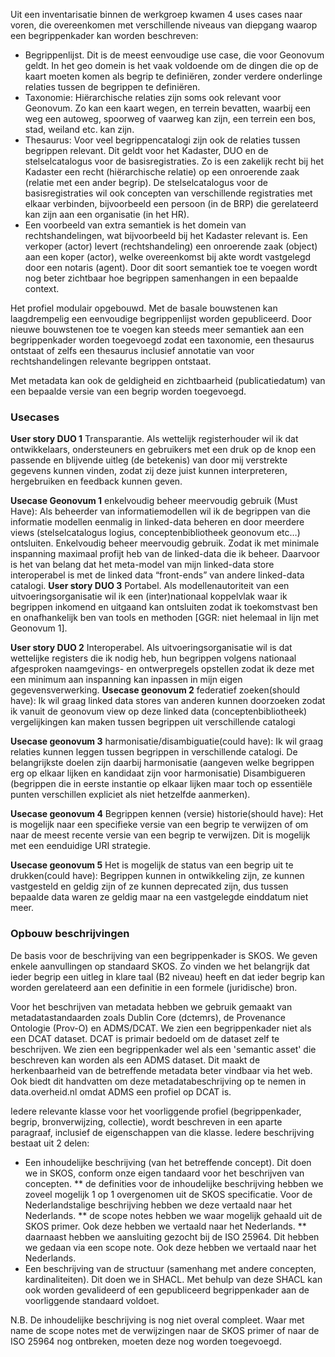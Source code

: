 Uit een inventarisatie binnen de werkgroep kwamen 4 uses cases naar voren, die overeenkomen met verschillende niveaus van diepgang waarop een begrippenkader kan worden beschreven: 
- Begrippenlijst. Dit is de meest eenvoudige use case, die voor Geonovum geldt. In het geo domein is het vaak voldoende om de dingen die op de kaart moeten komen als begrip te definiëren, zonder verdere onderlinge relaties tussen de begrippen te definiëren.
- Taxonomie: Hiërarchische relaties zijn soms ook relevant voor Geonovum. Zo kan een kaart wegen, en terrein bevatten, waarbij een weg een autoweg, spoorweg of vaarweg kan zijn, een terrein een bos, stad, weiland etc. kan zijn.
- Thesaurus: Voor veel begrippencatalogi zijn ook de relaties tussen begrippen relevant. Dit geldt voor het Kadaster, DUO en de stelselcatalogus voor de basisregistraties. Zo is een zakelijk recht bij het Kadaster een recht (hiërarchische relatie) op een onroerende zaak (relatie met een ander begrip). De stelselcatalogus voor de basisregistraties wil ook concepten van verschillende registraties met elkaar verbinden, bijvoorbeeld een persoon (in de BRP) die gerelateerd kan zijn aan een organisatie (in het HR).
- Een voorbeeld van extra semantiek is het domein van rechtshandelingen, wat bijvoorbeeld bij het Kadaster relevant is. Een verkoper (actor) levert (rechtshandeling) een onroerende zaak (object) aan een koper (actor), welke overeenkomst bij akte wordt vastgelegd door een notaris (agent). Door dit soort semantiek toe te voegen wordt nog beter zichtbaar hoe begrippen samenhangen in een bepaalde context.

Het profiel modulair opgebouwd. Met de basale bouwstenen kan laagdrempelig een eenvoudige begrippenlijst worden gepubliceerd. Door nieuwe bouwstenen toe te voegen kan steeds meer semantiek aan een begrippenkader worden toegevoegd zodat een taxonomie, een thesaurus ontstaat of zelfs een thesaurus inclusief annotatie van voor rechtshandelingen relevante begrippen ontstaat.

Met metadata kan ook de geldigheid en zichtbaarheid (publicatiedatum) van een bepaalde versie van een begrip worden toegevoegd.

### Usecases

**User story DUO 1**  Transparantie.  Als wettelijk registerhouder wil ik dat ontwikkelaars, ondersteuners en gebruikers met een druk op de knop een passende en blijvende uitleg (de betekenis) van door mij verstrekte gegevens kunnen vinden, zodat zij deze juist kunnen interpreteren, hergebruiken en feedback kunnen geven.


**Usecase Geonovum 1** enkelvoudig beheer meervoudig gebruik (Must Have):
Als beheerder van informatiemodellen wil ik de begrippen van die informatie modellen eenmalig in linked-data beheren en door meerdere views (stelselcatalogus logius, conceptenbibliotheek geonovum etc…) ontsluiten. Enkelvoudig beheer meervoudig gebruik. Zodat ik met minimale inspanning maximaal profijt heb van de linked-data die ik beheer.
Daarvoor is het van belang dat het meta-model van mijn linked-data store interoperabel is met de linked data “front-ends” van andere linked-data catalogi.
**User story DUO 3**  Portabel. Als modellenautoriteit van een uitvoeringsorganisatie wil ik een (inter)nationaal koppelvlak waar ik begrippen inkomend en uitgaand kan ontsluiten zodat ik toekomstvast ben en onafhankelijk ben van tools en methoden [GGR: niet helemaal in lijn met Geonovum 1].

**User story DUO 2**  Interoperabel.  Als uitvoeringsorganisatie wil is dat wettelijke registers die ik nodig heb, hun begrippen volgens nationaal afgesproken naamgevings- en ontwerpregels opstellen zodat ik deze met een minimum aan inspanning kan inpassen in mijn eigen gegevensverwerking.
**Usecase geonovum 2** federatief zoeken(should have):
Ik wil graag linked data stores van anderen kunnen doorzoeken zodat ik vanuit de geonovum view op deze linked data (conceptenbibliotheek) vergelijkingen kan maken tussen begrippen uit verschillende catalogi

**Usecase geonovum 3** harmonisatie/disambiguatie(could have):
Ik wil graag relaties kunnen leggen tussen begrippen in verschillende catalogi. De belangrijkste doelen zijn daarbij harmonisatie (aangeven welke begrippen erg op elkaar lijken en kandidaat zijn voor harmonisatie) Disambigueren (begrippen die in eerste instantie op elkaar lijken maar toch op essentiële punten verschillen expliciet als niet hetzelfde aanmerken).

**Usecase geonovum 4** Begrippen kennen (versie) historie(should have):
Het is mogelijk naar een specifieke versie van een begrip te verwijzen of om naar de meest recente versie van een begrip te verwijzen. Dit is mogelijk met een eenduidige URI strategie.

**Usecase geonovum 5** Het is mogelijk de status van een begrip uit te drukken(could have):
Begrippen kunnen in ontwikkeling zijn, ze kunnen vastgesteld en geldig zijn of ze kunnen deprecated zijn, dus tussen bepaalde data waren ze geldig maar na een vastgelegde einddatum niet meer.

### Opbouw beschrijvingen
De basis voor de beschrijving van een begrippenkader is SKOS. We geven enkele aanvullingen op standaard SKOS. Zo vinden we het belangrijk dat ieder begrip een uitleg in klare taal (B2 niveau) heeft en dat ieder begrip kan worden gerelateerd aan een definitie in een formele (juridische) bron.

Voor het beschrijven van metadata hebben we gebruik gemaakt van metadatastandaarden zoals Dublin Core (dctemrs), de Provenance Ontologie (Prov-O) en ADMS/DCAT. We zien een begrippenkader niet als een DCAT dataset. DCAT is primair bedoeld om de dataset zelf te beschrijven. We zien een begrippenkader wel als een 'semantic asset' die beschreven kan worden als een ADMS dataset. Dit maakt de herkenbaarheid van de betreffende metadata beter vindbaar via het web. Ook biedt dit handvatten om deze metadatabeschrijving op te nemen in data.overheid.nl omdat ADMS een profiel op DCAT is.

Iedere relevante klasse voor het voorliggende profiel (begrippenkader, begrip, bronverwijzing, collectie), wordt beschreven in een aparte paragraaf, inclusief de eigenschappen van die klasse. Iedere beschrijving bestaat uit 2 delen:

* Een inhoudelijke beschrijving (van het betreffende concept). Dit doen we in SKOS, conform onze eigen tandaard voor het beschrijven van concepten.
  ** de definities voor de inhoudelijke beschrijving hebben we zoveel mogelijk 1 op 1 overgenomen uit de SKOS specificatie. Voor de Nederlandstalige beschrijving hebben we deze vertaald naar het Nederlands.
  ** de scope notes hebben we waar mogelijk gehaald uit de SKOS primer. Ook deze hebben we vertaald naar het Nederlands.
  ** daarnaast hebben we aansluiting gezocht bij de ISO 25964. Dit hebben we gedaan via een scope note. Ook deze hebben we vertaald naar het Nederlands.
* Een beschrijving van de structuur (samenhang met andere concepten, kardinaliteiten). Dit doen we in SHACL. Met behulp van deze SHACL kan ook worden gevalideerd of een gepubliceerd begrippenkader aan de voorliggende standaard voldoet. 

N.B. De inhoudelijke beschrijving is nog niet overal compleet. Waar met name de scope notes met de verwijzingen naar de SKOS primer of naar de ISO 25964 nog ontbreken, moeten deze nog worden toegevoegd.
